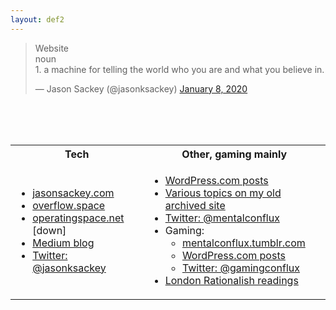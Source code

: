 ```yaml
---
layout: def2
---
```


<blockquote class="twitter-tweet"><p lang="en" dir="ltr">Website<br>noun<br>1. a machine for telling the world who you are and what you believe in.</p>&mdash; Jason Sackey (@jasonksackey) <a href="https://twitter.com/jasonksackey/status/1214977623840960512?ref_src=twsrc%5Etfw">January 8, 2020</a></blockquote> <script async src="https://platform.twitter.com/widgets.js" charset="utf-8"></script>

<br>
<br>
<br>

<table width="100%">
<tbody>
<tr>
<th>Tech</th>
<th>Other, gaming mainly</th>
</tr>
<tr>
<td>
<ul>
<li><a href="http://jasonsackey.com">jasonsackey.com</a></li>
<li><a href="http://overflow.space">overflow.space</a></li>
<li><a href="http://operatingspace.net">operatingspace.net</a> [down]</li>
<li><a href="https://medium.com/@jason.sackey">Medium blog</a></li>
<li><a href="https://mobile.twitter.com/jasonksackey">Twitter: @jasonksackey</a></li>
</ul>
</td>
<td>
<ul>
<li><a href="https://mentalconflux.wordpress.com/">WordPress.com posts</a></li>
<li><a href="http://mentalconflux.com/archive">Various topics on my old archived site</a></li>
<li><a href="https://twitter.com/mentalconflux">Twitter: @mentalconflux</a></li>
<li>Gaming:
<ul>
<li><a href="https://mentalconflux.tumblr.com">mentalconflux.tumblr.com</a></li>
<li><a href="https://mentalconflux.wordpress.com/category/videogames/">WordPress.com posts</a></li>
<li><a href="https://twitter.com/gamingconflux">Twitter: @gamingconflux</a></li>
</ul>
</li>
  <li><a href="https://sackeyjason.github.io/london-rationalish-readings/">London Rationalish readings</a>
</ul>
</td>
</tr>
</tbody>
</table>
